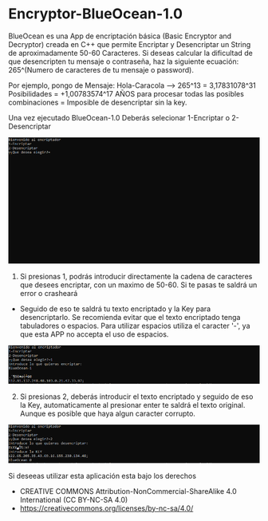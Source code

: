 # Encryptor-BlueOcean-1.0
BlueOcean es una App de encriptación básica (Basic Encryptor and Decryptor) creada en C++ que permite Encriptar y Desencriptar un String de aproximadamente 50-60 Caracteres. Si deseas calcular la dificultad de que desencripten tu mensaje o contraseña, haz la siguiente ecuación: 265^(Numero de caracteres de tu mensaje o password).

Por ejemplo, pongo de Mensaje: Hola-Caracola --> 265^13 = 3,17831078^31 Posibilidades = +1,00783574^17 AÑOS para procesar todas las posibles combinaciones = Imposible de desencriptar sin la key.

Una vez ejecutado BlueOcean-1.0 Deberás selecionar 1-Encriptar o 2-Desencriptar

![alt text](https://github.com/Andres95123/BlueOcean-1.0/blob/c438ad833578e32a9605898501992e5a8c4455a5/BlueOcean/Elije.PNG)

1) Si presionas 1, podrás introducir directamente la cadena de caracteres que desees encriptar, con un maximo de 50-60. Si te pasas te saldrá un error o crasheará
  - Seguido de eso te saldrá tu texto encriptado y la Key para desencriptarlo. Se recomienda evitar que el texto encriptado tenga tabuladores o espacios. Para utilizar espacios utiliza el caracter '-', ya que esta APP no accepta el uso de espacios.

![alt text](https://github.com/Andres95123/BlueOcean-1.0/blob/c438ad833578e32a9605898501992e5a8c4455a5/BlueOcean/Encriptar.PNG)

2) Si presionas 2, deberás introducir el texto encriptado y seguido de eso la Key, automaticamente al presionar enter te saldrá el texto original. Aunque es posible que haya
algun caracter corrupto.

![alt text](https://github.com/Andres95123/BlueOcean-1.0/blob/c438ad833578e32a9605898501992e5a8c4455a5/BlueOcean/Desencriptar.PNG)

Si deseeas utilizar esta aplicación esta bajo los derechos 
- CREATIVE COMMONS Attribution-NonCommercial-ShareAlike 4.0 International (CC BY-NC-SA 4.0)
- https://creativecommons.org/licenses/by-nc-sa/4.0/
